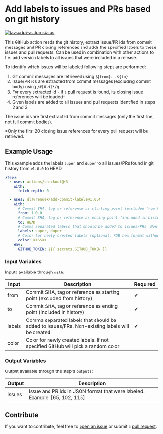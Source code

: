 # Add labels to issues and PRs based on git history

<a href="https://github.com/dlavrenuek/add-commit-labels/actions"><img alt="javscript-action status" src="https://github.com/dlavrenuek/add-commit-labels/actions/workflows/development.yaml/badge.svg"></a>

This GitHub action reads the git history, extract issue/PR ids from commit messages and PR closing references and adds
the specified labels to these issues and pull requests. Can be used in combination with other actions to f.e. add
version labels to all issues that were included in a release.

To identify which issues will be labeled following steps are performed:

1. Git commit messages are retrieved using `${from}...${to}`
2. Issue/PR ids are extracted from commit messages (excluding commit body) using `/#[0-9]*/g`
3. For every extracted id - if a pull request is found, its closing issue references will be loaded\*
4. Given labels are added to all issues and pull requests identified in steps 2 and 3

The issue ids are first extracted from commit messages (only the first line, not full commit bodies).

\*Only the first 20 closing issue references for every pull request will be retrieved.

## Example Usage

This example adds the labels `super` and `duper` to all issues/PRs found in git history from `v1.0.0` to HEAD

```yaml
steps:
  - uses: actions/checkout@v3
    with:
      fetch-depth: 0

  - uses: dlavrenuek/add-commit-labels@1.0.4
    with:
      # Commit SHA, tag or reference as starting point (excluded from history)
      from: 1.0.0
      # Commit SHA, tag or reference as ending point (included in history)
      to: HEAD
      # Comma separated labels that should be added to issues/PRs. Non-existing labels will be created
      labels: super, duper
      # Color for newly created labels (optional, RGB hex format without leading `#`)
      color: aa55aa
    env:
      GITHUB_TOKEN: ${{ secrets.GITHUB_TOKEN }}
```

### Input Variables

Inputs available through `with`:

| Input  | Description                                                                                    | Required |
| ------ | ---------------------------------------------------------------------------------------------- | -------- |
| from   | Commit SHA, tag or reference as starting point (excluded from history)                         | ✔       |
| to     | Commit SHA, tag or reference as ending point (included in history)                             | ✔       |
| labels | Comma separated labels that should be added to issues/PRs. Non-existing labels will be created | ✔       |
| color  | Color for newly created labels. If not specified GitHub will pick a random color               |          |

### Output Variables

Output available through the step's `outputs`:

| Output | Description                                                                |
| ------ | -------------------------------------------------------------------------- |
| issues | Issue and PR ids in JSON format that were labeled. Example: [65, 102, 115] |

## Contribute

If you want to contribute, feel free to [open an issue](https://github.com/dlavrenuek/add-commit-labels/issues) or
submit a [pull request](https://github.com/dlavrenuek/add-commit-labels/pulls).
